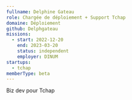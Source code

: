 ```yaml
---
fullname: Delphine Gateau
role: Chargée de déploiement + Support Tchap
domaine: Déploiement
github: Delphgateau
missions:
  - start: 2022-12-20
    end: 2023-03-20
    status: independent
    employer: DINUM
startups:
  - tchap
memberType: beta
---
```


Biz dev pour Tchap
